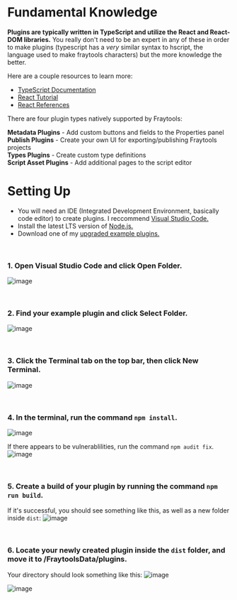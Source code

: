# Fundamental Knowledge

**Plugins are typically written in TypeScript and utilize the React and React-DOM libraries.** You really don't need to be an expert in any of these in order to make plugins (typescript has a *very* similar syntax to hscript, the language used to make fraytools characters) but the more knowledge the better.

Here are a couple resources to learn more:
- [TypeScript Documentation](https://www.typescriptlang.org/docs/)
- [React Tutorial](https://react.dev/learn)
- [React References](https://react.dev/reference/react#)

There are four plugin types natively supported by Fraytools:

**Metadata Plugins** - Add custom buttons and fields to the Properties panel <br/>
**Publish Plugins** - Create your own UI for exporting/publishing Fraytools projects <br/>
**Types Plugins** - Create custom type definitions <br/>
**Script Asset Plugins** - Add additional pages to the script editor <br/>

# Setting Up

- You will need an IDE (Integrated Development Environment, basically code editor) to create plugins. I reccommend [Visual Studio Code.](https://code.visualstudio.com/)
- Install the latest LTS version of [Node.js.](https://nodejs.org/en/)
- Download one of my [upgraded example plugins.](https://github.com/awesoee/ts-types-plugin-example/tree/main)

<br/>

### 1. Open Visual Studio Code and click Open Folder.

  ![image](https://github.com/user-attachments/assets/06d5a406-71b9-4585-8ac2-1152dc9c4666)

<br/>

### 2. Find your example plugin and click Select Folder.
![image](https://github.com/user-attachments/assets/0ef470f2-e41b-4174-9bd2-2f45122bcf5b)

<br/>

### 3. Click the Terminal tab on the top bar, then click New Terminal.
![image](https://github.com/user-attachments/assets/99754640-b636-48c4-b735-af0bf5e9a7d9)

<br/>

### 4. In the terminal, run the command `npm install`.
![image](https://github.com/user-attachments/assets/931b0788-6b48-451d-822c-33e27e467418)

If there appears to be vulnerablilities, run the command `npm audit fix`.
![image](https://github.com/user-attachments/assets/49a6c1a3-424f-41a9-a7fe-81f5eb95906a)

<br/>

### 5. Create a build of your plugin by running the command `npm run build`.

If it's successful, you should see something like this, as well as a new folder inside `dist`:
![image](https://github.com/user-attachments/assets/975ecc9d-881f-4b8c-945a-f1f4eb1239b9)

<br/>

### 6. Locate your newly created plugin inside the `dist` folder, and move it to /FraytoolsData/plugins.
Your directory should look something like this:
![image](https://github.com/user-attachments/assets/ea7999db-77b2-4f5c-aca4-fb664371ed75)

![image](https://github.com/user-attachments/assets/d510028e-5e97-4dfc-9ca0-b935b7e692fa)


